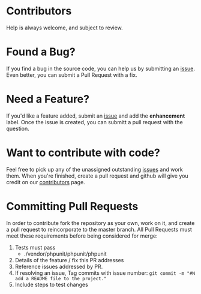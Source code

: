 # Contributors
Help is always welcome, and subject to review.

# Found a Bug?
If you find a bug in the source code, you can help us by submitting an [issue][issue]. Even better, you can submit a Pull Request  with a fix.

# Need a Feature?
If you'd like a feature added, submit an [issue][issue] and add the **enhancement** label.  Once the issue is created, you can submitt a pull request with the question.

# Want to contribute with code?
Feel free to pick up any of the unassigned outstanding [issues][issue] and work them.  When you're finished, create a pull request and github will give you credit on our [contributors][contributors] page.

# Committing Pull Requests
In order to contribute fork the repository as your own, work on it, and create a pull request to reincorporate to the master branch.
All Pull Requests must meet these requirements before being considered for merge:
1. Tests must pass
    - ./vendor/phpunit/phpunit/phpunit
1. Details of the feature / fix this PR addresses
1. Reference issues addressed by PR. 
1. If resolving an issue, Tag commits with issue number: `git commit -m "#N add a README file to the project."`
1. Include steps to test changes

[github]: https://github.com/spam-n-eggs/laravel-mysqlite
[issue]: https://github.com/spam-n-eggs/laravel-mysqlite/issues
[contributors]: https://github.com/spam-n-eggs/laravel-mysqlite/graphs/contributors
